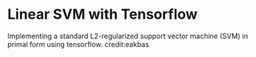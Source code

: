 # Linear SVM with Tensorflow
Implementing a standard L2-regularized support vector machine (SVM) in primal form using tensorflow.
credit:eakbas
